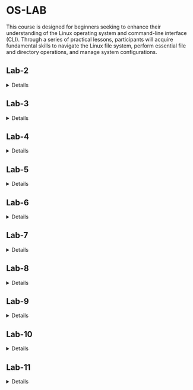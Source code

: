# OS-LAB
This course is designed for beginners seeking to enhance their understanding of the Linux operating system and command-line interface (CLI). Through a series of practical lessons, participants will acquire fundamental skills to navigate the Linux file system, perform essential file and directory operations, and manage system configurations.
<h2>Lab-2</h2>
<details>

- `sudo`
- `init 3`
- `runlevel`
- `pwd`
- `cd /myfolder`
- `cd ..`
- `cd /`
- `cd ~`
- `mkdir myfolder`
- `touch myfile.txt`
- `nano myfile.txt`
- `rm myfile.txt`
- `ls`
- `man mkdir`
- `clear`
- `whoami`
- `passwd`
- `exit`


</details>
<h2>Lab-3</h2>
<details>
  
- `date`
- `cal` and `cal 2023`
- `clear`
- `sleep 5`
- `time sleep 2`
- `which bash`
- `whereis bash`
- `alias c='clear'` and `unalias c`
- `history`
- `df`
- `shutdown` and `reboot`
- `cat file.txt`
  - `cat > file.txt`
  - `cat file1.txt > file2.txt`
  - `cat file1.txt >> file2.txt`
  - `cat file1.txt file2.txt > file3.txt`
- `head file.txt`
- `tail file.txt`
- `more file.txt` and `less file.txt`
- `cp file1.txt file2.txt` and `cp file1.txt /myfolder/file2.txt`
- `mv file1.txt file2.txt` and `mv file1.txt /myfolder/file2.txt`
- `rmdir myfolder`
- `find . -name file.txt` and `find /home/user -name file.txt`
  
</details>
<h2>Lab-4</h2>
<details>
- `|` - Pipe Operator
  - `cat script.sh | head`
  - `man man | less`
  - `file.txt | grep "hello"`
- `grep` - Search for a String in a File
  - `echo "hello world" | grep "hello"`
  - `cat file.txt | grep "hello"`
  - `grep "hello" file.txt`
</details>
<h2>Lab-5</h2>
<details>
- cat /etc/passwd
- cat /etc/group

User Management:
- sudo adduser testuser
- sudo deluser testuser
- sudo passwd testuser
- su -l testuser
- sudo usermod -aG sudo testuser

Group Management:
- sudo groupadd testgroup
- sudo groupdel testgroup
- sudo usermod -aG testgroup testuser
- sudo gpasswd -d testuser testgroup

File and Directory Permissions:
- ls -l

Linux Permissions Annotations:
- r - Read
- w - Write
- x - Execute
- - - No permission
- 1 - Execute only
- 2 - Write only
- 3 - Write and execute
- 4 - Read only
- 5 - Read and execute
- 6 - Read and write
- 7 - Read, write, and execute
- u - User
- g - Group
- o - Others
- a - All

Changing Permissions:
- chmod 777 myfile.txt
- chmod o+w myfile.txt
- chmod g-xw myfile.txt

Changing Ownership:
- chown testuser myfile.txt
- chown :testgroup myfile.txt
- chown testuser:testgroup myfile.txt
- chown -R testuser:testgroup myfolder
</details>
<h2>Lab-6</h2>
<details>
- nano script.sh
- chmod +x script.sh
- ./script.sh
- bash script.sh

Basics of Scripting:
- #! /bin/bash
- echo "Hello World"
- echo -e "Hello\nWorld"
- myVar="Hello World"
- echo $myVar

Reading Input from User:
- read
- read myVar
- read myVar1 myVar2 myVar3
- read -a myVar

Array Definition:
- arr[]
- arr=(1 2 3)
- arr[0]=1

Array Operations:
- echo ${arr[0]} ${arr[1]}
- echo ${#arr[@]}

For Loop Syntax (Printing Array Elements):
- for (( i=0; i<${#arr[@]}; i++ )); do
    echo ${arr[$i]}
  done
</details>
<h2>Lab-7</h2>
<details>

- **sudo:**

- **init 3:**

- **runlevel:**

- **pwd:**

- **cd /myfolder:**

- **cd ..:**

- **cd /:**

- **cd ~:**

- **mkdir myfolder:**

- **touch myfile.txt:**

- **nano myfile.txt:**

- **rm myfile.txt:**

- **ls:**

- **man mkdir:**

- **clear:**

- **whoami:**

- **passwd:**

- **exit:**
</details>
<h2>Lab-8</h2>
<details>

### Process Management:

- **Process:**
  - Foreground and background process explanation.

- **Process Attributes:**
  - UID, PID, PPID, TTY, CMD, STIME, TIME, C.

- **Managing Processes:**
  - pwd &, ps, kill.

- **Linux Scheduler:**
  - Preemptive and Non-Preemptive Scheduler.

### Short Job First (SJF) - Script Example:

- Script that implements the Shortest Job First (SJF) scheduling algorithm.
</details>
<h2>Lab-9</h2>
<details>
  
- **Generate SSH Key Pair (Client Side):**
  - `ssh-keygen -t rsa -b 4096`

- **Install OpenSSH Service (Server Side):**
  - `sudo apt-get install openssh-server`
  - `sudo systemctl status ssh.socket`
  - `sudo systemctl status ssh.service`
  - `sudo systemctl restart ssh.service`

- **Copy SSH Public Key to Server (Client Side):**
  - `ssh-copy-id server_username@server_ip_address`

- **Login to the Server (Client Side):**
  - `ssh server_username@server_ip_address`

- **Copy File to Server using SCP (Client Side):**
  - `scp fileToCopy.txt server_username@server_ip_address:directoryToCopyTo`

- **Download File from Server using SCP (Client Side):**
  - `scp server_username@server_ip_address:fileToDownload.txt directoryToDownloadTo`

</details>
<h2>Lab-10</h2>
<details>
  
1. **Cron Installation and Configuration**
   - `sudo apt install cron` - Install cron
   - `sudo systemctl enable cron` - Enable cron

2. **Cron Job Syntax**
   - `@yearly script.sh` or `0 0 1 1 * script.sh` - Run once a year
   - `@monthly script.sh` or `0 0 1 * * script.sh` - Run once a month
   - `@weekly script.sh` or `0 0 * * 0 script.sh` - Run once a week
   - `@daily script.sh` or `0 0 * * * script.sh` - Run once a day
   - `@hourly script.sh` or `0 * * * * script.sh` - Run once an hour
   - `@reboot script.sh` - Run once at startup

3. **Managing Cron Jobs**
   - `crontab -e` - Edit cron jobs
   - `crontab -l` - List cron jobs
   - `crontab -r` - Remove all cron jobs
</details>
<h2>Lab-11</h2>
<details>

1. **UFW (Uncomplicated Firewall) Commands**
2. **Network Configuration Commands**
</details>
